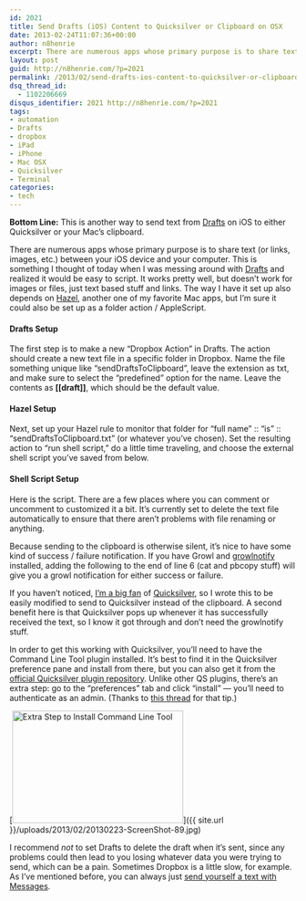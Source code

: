 ```yaml
---
id: 2021
title: Send Drafts (iOS) Content to Quicksilver or Clipboard on OSX
date: 2013-02-24T11:07:36+00:00
author: n8henrie
excerpt: There are numerous apps whose primary purpose is to share text (or links, images, etc.) between your iOS device and your computer. This is something I thought of today when I was messing around with Drafts and realized it would be easy to script.
layout: post
guid: http://n8henrie.com/?p=2021
permalink: /2013/02/send-drafts-ios-content-to-quicksilver-or-clipboard-on-osx/
dsq_thread_id:
  - 1102206669
disqus_identifier: 2021 http://n8henrie.com/?p=2021
tags:
- automation
- Drafts
- dropbox
- iPad
- iPhone
- Mac OSX
- Quicksilver
- Terminal
categories:
- tech
---
```

**Bottom Line:** This is another way to send text from <a href="https://itunes.apple.com/us/app/drafts/id502385074?mt=8&at=10l5H6" title="Drafts Website" target="_blank">Drafts</a> on iOS to either Quicksilver or your Mac’s clipboard.

<!--more-->

There are numerous apps whose primary purpose is to share text (or links, images, etc.) between your iOS device and your computer. This is something I thought of today when I was messing around with <a target="_blank" href="https://itunes.apple.com/us/app/drafts/id502385074?mt=8&at=10l5H6">Drafts</a> and realized it would be easy to script. It works pretty well, but doesn’t work for images or files, just text based stuff and links. The way I have it set up also depends on <a target="_blank" href="http://www.noodlesoft.com/hazel.php">Hazel</a>, another one of my favorite Mac apps, but I’m sure it could also be set up as a folder action / AppleScript.

#### Drafts Setup

The first step is to make a new “Dropbox Action” in Drafts. The action should create a new text file in a specific folder in Dropbox. Name the file something unique like “sendDraftsToClipboard”, leave the extension as txt, and make sure to select the “predefined” option for the name. Leave the contents as **[[draft]]**, which should be the default value.

#### Hazel Setup

Next, set up your Hazel rule to monitor that folder for “full name” :: “is” :: “sendDraftsToClipboard.txt” (or whatever you’ve chosen). Set the resulting action to “run shell script,” do a little time traveling, and choose the external shell script you’ve saved from below.

#### Shell Script Setup

Here is the script. There are a few places where you can comment or uncomment to customized it a bit. It’s currently set to delete the text file automatically to ensure that there aren’t problems with file renaming or anything.

<script src="http://pastebin.com/embed_js.php?i=0LGJR0q3"></script>

Because sending to the clipboard is otherwise silent, it’s nice to have some kind of success / failure notification. If you have Growl and <a target="_blank" href="http://growl.info/extras.php#growlnotify">growlnotify</a> installed, adding the following to the end of line 6 (cat and pbcopy stuff) will give you a growl notification for either success or failure.

If you haven’t noticed, [I’m a big fan](http://n8henrie.com/tag/quicksilver/) of <a target="_blank" href="http://qsapp.com/">Quicksilver</a>, so I wrote this to be easily modified to send to Quicksilver instead of the clipboard. A second benefit here is that Quicksilver pops up whenever it has successfully received the text, so I know it got through and don’t need the growlnotify stuff.

In order to get this working with Quicksilver, you’ll need to have the Command Line Tool plugin installed. It’s best to find it in the Quicksilver preference pane and install from there, but you can also get it from the <a target="_blank" href="http://qsapp.com/plugins.php">official Quicksilver plugin repository</a>. Unlike other QS plugins, there’s an extra step: go to the “preferences” tab and click “install” — you’ll need to authenticate as an admin. (Thanks to <a target="_blank" href="https://groups.google.com/forum/?fromgroups=#!topic/blacktree-quicksilver/PJRC0o9ktMM">this thread</a> for that tip.)

[<img src="{{ site.url }}/uploads/2013/02/20130223-ScreenShot-89-300x197.jpg" alt="Extra Step to Install Command Line Tool" width="300" height="197" class="aligncenter size-medium wp-image-2020" srcset="{{ site.url }}/uploads/2013/02/20130223-ScreenShot-89-300x197.jpg 300w, http://n8henrie.com/uploads/2013/02/20130223-ScreenShot-89.jpg 547w" sizes="(max-width: 300px) 100vw, 300px" />]({{ site.url }}/uploads/2013/02/20130223-ScreenShot-89.jpg)

I recommend _not_ to set Drafts to delete the draft when it’s sent, since any problems could then lead to you losing whatever data you were trying to send, which can be a pain. Sometimes Dropbox is a little slow, for example. As I’ve mentioned before, you can always just [send yourself a text with Messages](http://n8henrie.com/2013/02/quickly-import-pythonista-scripts-via-textexpander-or-bookmarklet/).
